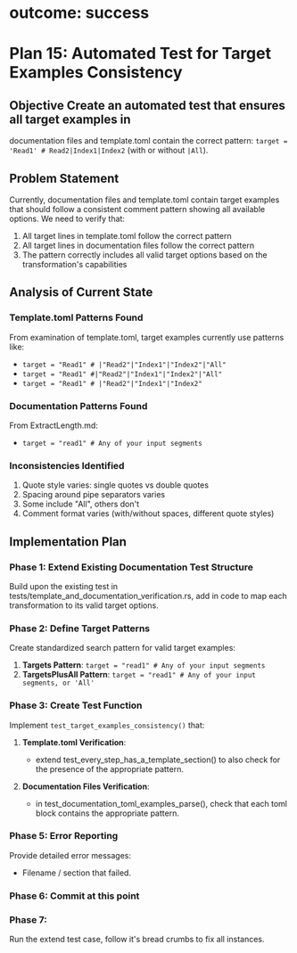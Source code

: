 # outcome: success
# Plan 15: Automated Test for Target Examples Consistency

## Objective Create an automated test that ensures all target examples in
documentation files and template.toml contain the correct pattern: `target =
'Read1' # Read2|Index1|Index2` (with or without `|All`).

## Problem Statement
Currently, documentation files and template.toml contain target examples that should follow a consistent comment pattern showing all available options. We need to verify that:
1. All target lines in template.toml follow the correct pattern
2. All target lines in documentation files follow the correct pattern
3. The pattern correctly includes all valid target options based on the transformation's capabilities

## Analysis of Current State

### Template.toml Patterns Found
From examination of template.toml, target examples currently use patterns like:
- `target = "Read1" # |"Read2"|"Index1"|"Index2"|"All"`
- `target = "Read1" #|"Read2"|"Index1"|"Index2"|"All"`
- `target = "Read1" # |"Read2"|"Index1"|"Index2"`

### Documentation Patterns Found
From ExtractLength.md:
- `target = "read1" # Any of your input segments`

### Inconsistencies Identified
1. Quote style varies: single quotes vs double quotes
2. Spacing around pipe separators varies
3. Some include "All", others don't
4. Comment format varies (with/without spaces, different quote styles)

## Implementation Plan

### Phase 1: Extend Existing Documentation Test Structure
Build upon the existing test in tests/template_and_documentation_verification.rs,
add in code to map each transformation to its valid target options.

### Phase 2: Define Target Patterns
Create standardized search pattern for valid target examples:

1. **Targets Pattern**: `target = "read1" # Any of your input segments`
1. **TargetsPlusAll Pattern**: `target = "read1" # Any of your input segments, or 'All'`

### Phase 3: Create Test Function
Implement `test_target_examples_consistency()` that:

1. **Template.toml Verification**:
   - extend test_every_step_has_a_template_section() to also check for the presence of the appropriate pattern.

2. **Documentation Files Verification**:
   - in test_documentation_toml_examples_parse(),  check that each toml block contains the appropriate pattern.

### Phase 5: Error Reporting
Provide detailed error messages:
- Filename / section that failed.

### Phase 6: Commit at this point

### Phase 7: 
Run the extend test case, follow it's bread crumbs to fix all instances.
